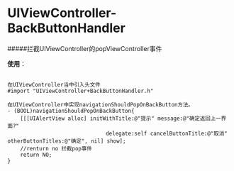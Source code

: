 # UIViewController-BackButtonHandler

#####拦截UIViewController的popViewController事件


**使用**：
```

在UIViewController当中引入头文件
#import "UIViewController+BackButtonHandler.h"

在UIViewController中实现navigationShouldPopOnBackButton方法。
- (BOOL)navigationShouldPopOnBackButton{
    [[[UIAlertView alloc] initWithTitle:@"提示" message:@"确定返回上一界面?"
                               delegate:self cancelButtonTitle:@"取消" otherButtonTitles:@"确定", nil] show];
    //renturn no 拦截pop事件
    return NO;
}
```
